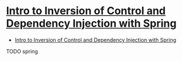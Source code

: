 # [Intro to Inversion of Control and Dependency Injection with Spring](https://www.baeldung.com/inversion-control-and-dependency-injection-in-spring)

- [Intro to Inversion of Control and Dependency Injection with Spring](#intro-to-inversion-of-control-and-dependency-injection-with-spring)









TODO spring